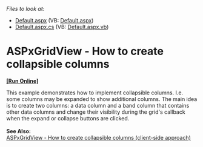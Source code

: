 <!-- default file list -->
*Files to look at*:

* [Default.aspx](./CS/Default.aspx) (VB: [Default.aspx](./VB/Default.aspx))
* [Default.aspx.cs](./CS/Default.aspx.cs) (VB: [Default.aspx.vb](./VB/Default.aspx.vb))
<!-- default file list end -->
# ASPxGridView - How to create collapsible columns
<!-- run online -->
**[[Run Online]](https://codecentral.devexpress.com/t191994/)**
<!-- run online end -->


<p>This example demonstrates how to implement collapsible columns. I.e. some columns may be expanded to show additional columns. The main idea is to create two columns: a data column and a band column that contains other data columns and change their visibility during the grid's callback when the expand or collapse buttons are clicked. <br /><br /><strong>See Also:</strong><br /><a href="https://www.devexpress.com/Support/Center/p/T207750">ASPxGridView - How to create collapsible columns (client-side approach)</a></p>

<br/>


